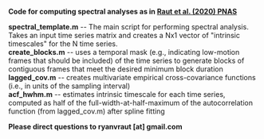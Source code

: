 **Code for computing spectral analyses as in [Raut et al. (2020) PNAS](https://www.pnas.org/content/117/34/20890)** 

**spectral_template.m** -- The main script for performing spectral analysis. Takes an input time series matrix and creates a Nx1 vector of "intrinsic timescales" for the N time series.     
**create_blocks.m** -- uses a temporal mask (e.g., indicating low-motion frames that should be included) of the time series to generate blocks of contiguous frames that meet the desired minimum block duration \
**lagged_cov.m** -- creates multivariate empirical cross-covariance functions (i.e., in units of the sampling interval) \
**acf_hwhm.m** -- estimates intrinsic timescale for each time series, computed as half of the full-width-at-half-maximum of the autocorrelation function (from lagged_cov.m) after spline fitting

**Please direct questions to ryanvraut [at] gmail.com**
